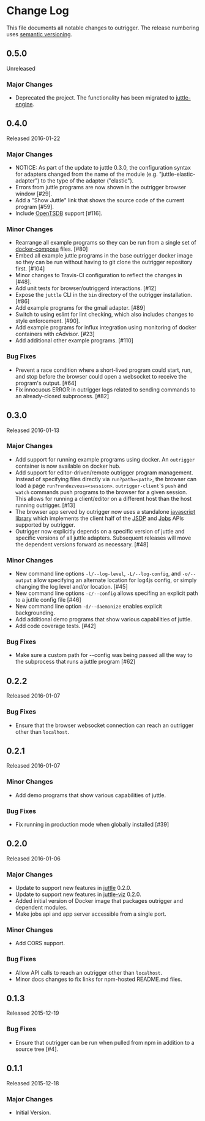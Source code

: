 # Change Log
This file documents all notable changes to outrigger. The release numbering uses [semantic versioning](http://semver.org).

## 0.5.0
Unreleased

### Major Changes

- Deprecated the project. The functionality has been migrated to [juttle-engine](https://github.com/juttle/juttle-engine).

## 0.4.0
Released 2016-01-22

### Major Changes
- NOTICE: As part of the update to juttle 0.3.0, the configuration syntax for adapters changed from the name of the module (e.g. "juttle-elastic-adapter") to the type of the adapter ("elastic").
- Errors from juttle programs are now shown in the outrigger browser window [#29].
- Add a "Show Juttle" link that shows the source code of the current program [#59].
- Include [OpenTSDB](https://github.com/juttle/juttle-opentsdb-adapter) support [#116].

### Minor Changes
- Rearrange all example programs so they can be run from a single set of [docker-compose](https://docs.docker.com/compose/) files. [#80]
- Embed all example juttle programs in the base outrigger docker image so they can be run without having to git clone the outrigger repository first. [#104]
- Minor changes to Travis-CI configuration to reflect the changes in [#48].
- Add unit tests for browser/outriggerd interactions. [#12]
- Expose the `juttle` CLI in the `bin` directory of the outrigger installation. [#86]
- Add example programs for the gmail adapter. [#89]
- Switch to using eslint for lint checking, which also includes changes to style enforcement. [#90].
- Add example programs for influx integration using monitoring of docker containers with cAdvisor. [#23]
- Add additional other example programs. [#110]

### Bug Fixes
- Prevent a race condition where a short-lived program could start, run, and stop before the browser could open a websocket to receive the program's output. [#64]
- Fix innocuous ERROR in outrigger logs related to sending commands to an already-closed subprocess. [#82]

## 0.3.0
Released 2016-01-13

### Major Changes
- Add support for running example programs using docker. An ``outrigger`` container is now available on docker hub.
- Add support for editor-driven/remote outrigger program management. Instead of specifying files directly via ``run?path=<path>``, the browser can load a page ``run?rendezvous=<session>``. ``outrigger-client``'s ``push`` and ``watch`` commands push programs to the browser for a given session. This allows for running a client/editor on a different host than the host running outrigger. [#13]
- The browser app served by outrigger now uses a standalone [javascript library](http://github.com/juttle/juttle-client-library) which implements the client half of the [JSDP](./docs/jsdp-api.md) and [Jobs](./docs/jobs-api.md) APIs supported by outrigger.
- Outrigger now explicitly depends on a specific version of juttle and specific versions of all juttle adapters. Subsequent releases will move the dependent versions forward as necessary. [#48]

### Minor Changes
- New command line options ``-l/--log-level``, ``-L/--log-config``, and ``-o/--output`` allow specifying an alternate location for log4js config, or simply changing the log level and/or location. [#45]
- New command line options ``-c/--config`` allows specifing an explicit path to a juttle config file [#46]
- New command line option ``-d/--daemonize`` enables explicit backgrounding.
- Add additional demo programs that show various capabilities of juttle.
- Add code coverage tests. [#42]

### Bug Fixes
- Make sure a custom path for --config was being passed all the way to the subprocess that runs a juttle program [#62]

## 0.2.2
Released 2016-01-07

### Bug Fixes
- Ensure that the browser websocket connection can reach an outrigger other than ``localhost``.

## 0.2.1
Released 2016-01-07

### Minor Changes
- Add demo programs that show various capabilities of juttle.

### Bug Fixes
- Fix running in production mode when globally installed [#39]

## 0.2.0
Released 2016-01-06

### Major Changes
- Update to support new features in [juttle](http://github.com/juttle/juttle) 0.2.0.
- Update to support new features in [juttle-viz](http://github.com/juttle/juttle-viz) 0.2.0.
- Added initial version of Docker image that packages outrigger and dependent modules.
- Make jobs api and app server accessible from a single port.

### Minor Changes
- Add CORS support.

### Bug Fixes
- Allow API calls to reach an outrigger other than ``localhost``.
- Minor docs changes to fix links for npm-hosted README.md files.

## 0.1.3
Released 2015-12-19

### Bug Fixes
- Ensure that outrigger can be run when pulled from npm in addition to a source tree [#4].

## 0.1.1
Released 2015-12-18

### Major Changes
- Initial Version.

